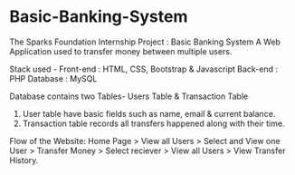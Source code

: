 # Basic-Banking-System
The Sparks Foundation Internship Project : Basic Banking System
A Web Application used to transfer money between multiple users.

Stack used - Front-end : HTML, CSS, Bootstrap & Javascript     Back-end : PHP       Database : MySQL

Database contains two Tables- Users Table & Transaction Table

1. User table have basic fields such as name, email & current balance.
2. Transaction table records all transfers happened along with their time.

Flow of the Website: Home Page > View all Users > Select and View one User > Transfer Money > Select reciever > View all Users > View Transfer History.
